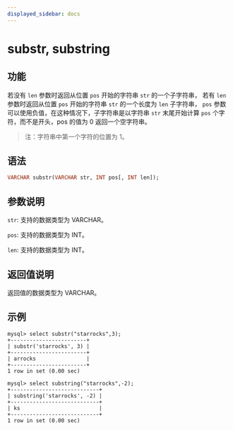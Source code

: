 ```yaml
---
displayed_sidebar: docs
---
```


# substr, substring

## 功能

若没有 `len` 参数时返回从位置 `pos` 开始的字符串 `str` 的一个子字符串， 若有 `len` 参数时返回从位置 `pos` 开始的字符串 `str` 的一个长度为 `len` 子字符串， `pos` 参数可以使用负值，在这种情况下，子字符串是以字符串 `str` 末尾开始计算 `pos` 个字符，而不是开头，pos 的值为 0 返回一个空字符串。

> 注：字符串中第一个字符的位置为 1。

## 语法

```Haskell
VARCHAR substr(VARCHAR str, INT pos[, INT len]);
```

## 参数说明

`str`: 支持的数据类型为 VARCHAR。

`pos`: 支持的数据类型为 INT。

`len`: 支持的数据类型为 INT。

## 返回值说明

返回值的数据类型为 VARCHAR。

## 示例

```Plain Text
mysql> select substr("starrocks",3);
+------------------------+
| substr('starrocks', 3) |
+------------------------+
| arrocks                |
+------------------------+
1 row in set (0.00 sec)

mysql> select substring("starrocks",-2);
+----------------------------+
| substring('starrocks', -2) |
+----------------------------+
| ks                         |
+----------------------------+
1 row in set (0.00 sec)
```
